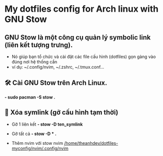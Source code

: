 #   My dotfiles config for Arch linux with GNU Stow 

##  GNU Stow là một công cụ quản lý symbolic link (liên kết tượng trưng). 
-   Nó giúp bạn tổ chức và cài đặt các file cấu hình (dotfiles) gọn gàng vào đúng nơi hệ thống cần 
-   ví dụ: ~/.config/nvim, ~/.zshrc, ~/.tmux.conf…

##  🛠️ Cài GNU Stow trên Arch Linux.
**- sudo pacman -S stow .**

##  🧹 Xóa symlink (gỡ cấu hình tạm thời)
-   Gỡ 1 liên kết
**- stow -D ten_symlink**
-   Gỡ tất cả
**- stow -D * .**

-   Thêm nvim với stow nvim [/home/theanhdev/dotfiles-myconfig/nvim/.config/nvim](nvim)

